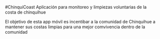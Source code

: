#ChinquiCoast
Aplicación para monitoreo y limpiezas voluntarias de la costa de chinquihue

El objetivo de esta app móvil es incentibar a la comunidad de Chinquihue a mantener sus costas limpias para una mejor comvivencia dentro de la comunidad
